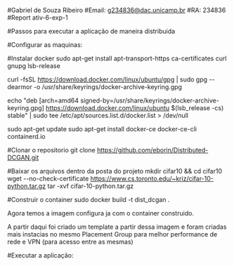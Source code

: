 #Gabriel de Souza Ribeiro #Email: g234836@dac.unicamp.br #RA: 234836 #Report ativ-6-exp-1

#Passos para executar a aplicação de maneira distribuida

#Configurar as maquinas:

#Instalar docker sudo apt-get install
apt-transport-https
ca-certificates
curl
gnupg
lsb-release

curl -fsSL https://download.docker.com/linux/ubuntu/gpg | sudo gpg --dearmor -o /usr/share/keyrings/docker-archive-keyring.gpg

echo
"deb [arch=amd64 signed-by=/usr/share/keyrings/docker-archive-keyring.gpg] https://download.docker.com/linux/ubuntu
$(lsb_release -cs) stable" | sudo tee /etc/apt/sources.list.d/docker.list > /dev/null

sudo apt-get update sudo apt-get install docker-ce docker-ce-cli containerd.io

#Clonar o repositorio git clone https://github.com/eborin/Distributed-DCGAN.git

#Baixar os arquivos dentro da posta do projeto mkdir cifar10 && cd cifar10 wget --no-check-certificate https://www.cs.toronto.edu/~kriz/cifar-10-python.tar.gz tar -xvf cifar-10-python.tar.gz

#Construir o container sudo docker build -t dist_dcgan .

Agora temos a imagem configura ja com o container construido.

A partir daqui foi criado um template a partir dessa imagem e foram criadas mais instacias no mesmo Placement Group para melhor performance de rede e VPN (para acesso entre as mesmas)

#Executar a aplicação: